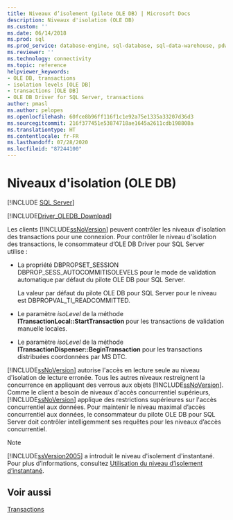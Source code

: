 ```yaml
---
title: Niveaux d’isolement (pilote OLE DB) | Microsoft Docs
description: Niveaux d'isolation (OLE DB)
ms.custom: ''
ms.date: 06/14/2018
ms.prod: sql
ms.prod_service: database-engine, sql-database, sql-data-warehouse, pdw
ms.reviewer: ''
ms.technology: connectivity
ms.topic: reference
helpviewer_keywords:
- OLE DB, transactions
- isolation levels [OLE DB]
- transactions [OLE DB]
- OLE DB Driver for SQL Server, transactions
author: pmasl
ms.author: pelopes
ms.openlocfilehash: 60fce8b96ff116f1c1e92a75e1335a33207d36d3
ms.sourcegitcommit: 216f377451e53874718ae1645a2611cdb198808a
ms.translationtype: HT
ms.contentlocale: fr-FR
ms.lasthandoff: 07/28/2020
ms.locfileid: "87244100"
---
```

# <a name="isolation-levels-ole-db"></a>Niveaux d'isolation (OLE DB)
[!INCLUDE [SQL Server](../../../includes/applies-to-version/sql-asdb-asdbmi-asa-pdw.md)]

[!INCLUDE[Driver_OLEDB_Download](../../../includes/driver_oledb_download.md)]

  Les clients [!INCLUDE[ssNoVersion](../../../includes/ssnoversion-md.md)] peuvent contrôler les niveaux d'isolation des transactions pour une connexion. Pour contrôler le niveau d'isolation des transactions, le consommateur d’OLE DB Driver pour SQL Server utilise :  
  
-   La propriété DBPROPSET_SESSION DBPROP_SESS_AUTOCOMMITISOLEVELS pour le mode de validation automatique par défaut du pilote OLE DB pour SQL Server.  
  
     La valeur par défaut du pilote OLE DB pour SQL Server pour le niveau est DBPROPVAL_TI_READCOMMITTED.  
  
-   Le paramètre *isoLevel* de la méthode **ITransactionLocal::StartTransaction** pour les transactions de validation manuelle locales.  
  
-   Le paramètre *isoLevel* de la méthode **ITransactionDispenser::BeginTransaction** pour les transactions distribuées coordonnées par MS DTC.  
  
 [!INCLUDE[ssNoVersion](../../../includes/ssnoversion-md.md)] autorise l'accès en lecture seule au niveau d'isolation de lecture erronée. Tous les autres niveaux restreignent la concurrence en appliquant des verrous aux objets [!INCLUDE[ssNoVersion](../../../includes/ssnoversion-md.md)]. Comme le client a besoin de niveaux d'accès concurrentiel supérieurs, [!INCLUDE[ssNoVersion](../../../includes/ssnoversion-md.md)] applique des restrictions supérieures sur l'accès concurrentiel aux données. Pour maintenir le niveau maximal d’accès concurrentiel aux données, le consommateur du pilote OLE DB pour SQL Server doit contrôler intelligemment ses requêtes pour les niveaux d’accès concurrentiel.  
  
> [!NOTE]  
>  [!INCLUDE[ssVersion2005](../../../includes/ssversion2005-md.md)] a introduit le niveau d'isolement d'instantané. Pour plus d’informations, consultez [Utilisation du niveau d’isolement d’instantané](../../oledb/features/working-with-snapshot-isolation.md).  
  
## <a name="see-also"></a>Voir aussi  
 [Transactions](../../oledb/ole-db-transactions/transactions.md)  
  
  
